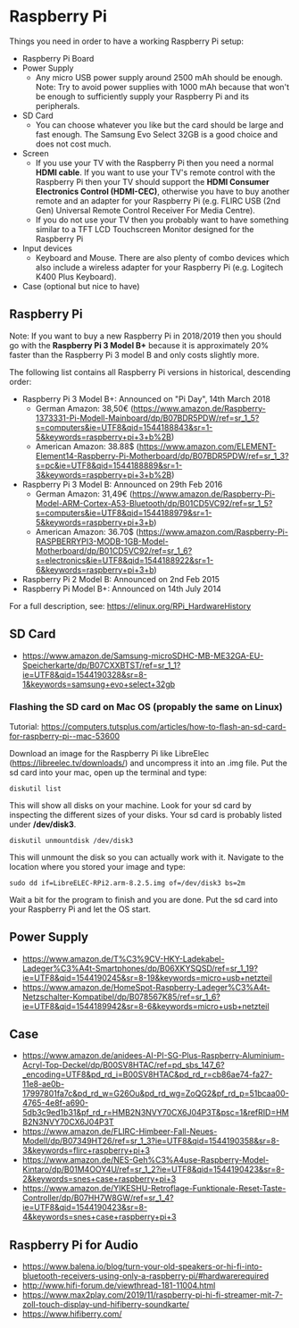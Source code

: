 # Raspberry Pi

Things you need in order to have a working Raspberry Pi setup:

* Raspberry Pi Board
* Power Supply
	* Any micro USB power supply around 2500 mAh should be enough. Note: Try to avoid power supplies with 1000 mAh because that won't be enough to sufficiently supply your Raspberry Pi and its peripherals.
* SD Card
	* You can choose whatever you like but the card should be large and fast enough. The Samsung Evo Select 32GB is a good choice and does not cost much.
* Screen
	* If you use your TV with the Raspberry Pi then you need a normal **HDMI cable**. If you want to use your TV's remote control with the Raspberry Pi then your TV should support the **HDMI Consumer Electronics Control (HDMI-CEC)**, otherwise you have to buy another remote and an adapter for your Raspberry Pi (e.g. FLIRC USB (2nd Gen) Universal Remote Control Receiver For Media Centre).
	* If you do not use your TV then you probably want to have something similar to a TFT LCD Touchscreen Monitor designed for the Raspberry Pi 
* Input devices
	* Keyboard and Mouse. There are also plenty of combo devices which also include a wireless adapter for your Raspberry Pi (e.g. Logitech K400 Plus Keyboard).
* Case (optional but nice to have)




## Raspberry Pi

Note: If you want to buy a new Raspberry Pi in 2018/2019 then you should go with the **Raspberry Pi 3 Model B+** because it is approximately 20% faster than the Raspberry Pi 3 model B and only costs slightly more.


The following list contains all Raspberry Pi versions in historical, descending order:


* Raspberry Pi 3 Model B+: Announced on "Pi Day", 14th March 2018
	* German Amazon: 38,50€ (https://www.amazon.de/Raspberry-1373331-Pi-Modell-Mainboard/dp/B07BDR5PDW/ref=sr_1_5?s=computers&ie=UTF8&qid=1544188843&sr=1-5&keywords=raspberry+pi+3+b%2B)
	* American Amazon: 38.88$ (https://www.amazon.com/ELEMENT-Element14-Raspberry-Pi-Motherboard/dp/B07BDR5PDW/ref=sr_1_3?s=pc&ie=UTF8&qid=1544188889&sr=1-3&keywords=raspberry+pi+3+b%2B) 
* Raspberry Pi 3 Model B: Announced on 29th Feb 2016
	* German Amazon: 31,49€ (https://www.amazon.de/Raspberry-Pi-Model-ARM-Cortex-A53-Bluetooth/dp/B01CD5VC92/ref=sr_1_5?s=computers&ie=UTF8&qid=1544188979&sr=1-5&keywords=raspberry+pi+3+b)
	* American Amazon: 36.70$ (https://www.amazon.com/Raspberry-Pi-RASPBERRYPI3-MODB-1GB-Model-Motherboard/dp/B01CD5VC92/ref=sr_1_6?s=electronics&ie=UTF8&qid=1544188922&sr=1-6&keywords=raspberry+pi+3+b)
* Raspberry Pi 2 Model B: Announced on 2nd Feb 2015
* Raspberry Pi Model B+: Announced on 14th July 2014 

For a full description, see: https://elinux.org/RPi_HardwareHistory


## SD Card

* https://www.amazon.de/Samsung-microSDHC-MB-ME32GA-EU-Speicherkarte/dp/B07CXXBTST/ref=sr_1_1?ie=UTF8&qid=1544190328&sr=8-1&keywords=samsung+evo+select+32gb


### Flashing the SD card on Mac OS (propably the same on Linux)

Tutorial: https://computers.tutsplus.com/articles/how-to-flash-an-sd-card-for-raspberry-pi--mac-53600

Download an image for the Raspberry Pi like LibreElec (https://libreelec.tv/downloads/) and uncompress it into an .img file. Put the sd card into your mac, open up the terminal and type:

```diskutil list```

This will show all disks on your machine. Look for your sd card by inspecting the different sizes of your disks. Your sd card is probably listed under **/dev/disk3**.


```diskutil unmountdisk /dev/disk3```

This will unmount the disk so you can actually work with it. Navigate to the location where you stored your image and type:

```sudo dd if=LibreELEC-RPi2.arm-8.2.5.img of=/dev/disk3 bs=2m```

Wait a bit for the program to finish and you are done. Put the sd card into your Raspberry Pi and let the OS start.


## Power Supply

* https://www.amazon.de/T%C3%9CV-HKY-Ladekabel-Ladeger%C3%A4t-Smartphones/dp/B06XKYSQSD/ref=sr_1_19?ie=UTF8&qid=1544190245&sr=8-19&keywords=micro+usb+netzteil
* https://www.amazon.de/HomeSpot-Raspberry-Ladeger%C3%A4t-Netzschalter-Kompatibel/dp/B078567K85/ref=sr_1_6?ie=UTF8&qid=1544189942&sr=8-6&keywords=micro+usb+netzteil


## Case

* https://www.amazon.de/anidees-AI-PI-SG-Plus-Raspberry-Aluminium-Acryl-Top-Deckel/dp/B00SV8HTAC/ref=pd_sbs_147_6?_encoding=UTF8&pd_rd_i=B00SV8HTAC&pd_rd_r=cb86ae74-fa27-11e8-ae0b-17997801fa7c&pd_rd_w=G26Ou&pd_rd_wg=ZoQG2&pf_rd_p=51bcaa00-4765-4e8f-a690-5db3c9ed1b31&pf_rd_r=HMB2N3NVY70CX6J04P3T&psc=1&refRID=HMB2N3NVY70CX6J04P3T
* https://www.amazon.de/FLIRC-Himbeer-Fall-Neues-Modell/dp/B07349HT26/ref=sr_1_3?ie=UTF8&qid=1544190358&sr=8-3&keywords=flirc+raspberry+pi+3
* https://www.amazon.de/NES-Geh%C3%A4use-Raspberry-Model-Kintaro/dp/B01M4OOY4U/ref=sr_1_2?ie=UTF8&qid=1544190423&sr=8-2&keywords=snes+case+raspberry+pi+3
* https://www.amazon.de/YIKESHU-Retroflage-Funktionale-Reset-Taste-Controller/dp/B07HH7W8GW/ref=sr_1_4?ie=UTF8&qid=1544190423&sr=8-4&keywords=snes+case+raspberry+pi+3

## Raspberry Pi for Audio

* https://www.balena.io/blog/turn-your-old-speakers-or-hi-fi-into-bluetooth-receivers-using-only-a-raspberry-pi/#hardwarerequired
* http://www.hifi-forum.de/viewthread-181-11004.html
* https://www.max2play.com/2019/11/raspberry-pi-hi-fi-streamer-mit-7-zoll-touch-display-und-hifiberry-soundkarte/
* https://www.hifiberry.com/


